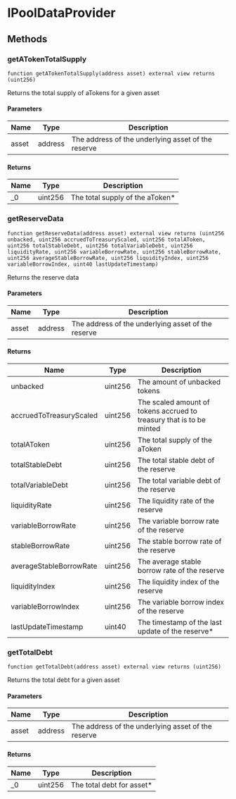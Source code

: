 # IPoolDataProvider









## Methods

### getATokenTotalSupply

```solidity
function getATokenTotalSupply(address asset) external view returns (uint256)
```

Returns the total supply of aTokens for a given asset



#### Parameters

| Name | Type | Description |
|---|---|---|
| asset | address | The address of the underlying asset of the reserve |

#### Returns

| Name | Type | Description |
|---|---|---|
| _0 | uint256 | The total supply of the aToken* |

### getReserveData

```solidity
function getReserveData(address asset) external view returns (uint256 unbacked, uint256 accruedToTreasuryScaled, uint256 totalAToken, uint256 totalStableDebt, uint256 totalVariableDebt, uint256 liquidityRate, uint256 variableBorrowRate, uint256 stableBorrowRate, uint256 averageStableBorrowRate, uint256 liquidityIndex, uint256 variableBorrowIndex, uint40 lastUpdateTimestamp)
```

Returns the reserve data



#### Parameters

| Name | Type | Description |
|---|---|---|
| asset | address | The address of the underlying asset of the reserve |

#### Returns

| Name | Type | Description |
|---|---|---|
| unbacked | uint256 | The amount of unbacked tokens |
| accruedToTreasuryScaled | uint256 | The scaled amount of tokens accrued to treasury that is to be minted |
| totalAToken | uint256 | The total supply of the aToken |
| totalStableDebt | uint256 | The total stable debt of the reserve |
| totalVariableDebt | uint256 | The total variable debt of the reserve |
| liquidityRate | uint256 | The liquidity rate of the reserve |
| variableBorrowRate | uint256 | The variable borrow rate of the reserve |
| stableBorrowRate | uint256 | The stable borrow rate of the reserve |
| averageStableBorrowRate | uint256 | The average stable borrow rate of the reserve |
| liquidityIndex | uint256 | The liquidity index of the reserve |
| variableBorrowIndex | uint256 | The variable borrow index of the reserve |
| lastUpdateTimestamp | uint40 | The timestamp of the last update of the reserve* |

### getTotalDebt

```solidity
function getTotalDebt(address asset) external view returns (uint256)
```

Returns the total debt for a given asset



#### Parameters

| Name | Type | Description |
|---|---|---|
| asset | address | The address of the underlying asset of the reserve |

#### Returns

| Name | Type | Description |
|---|---|---|
| _0 | uint256 | The total debt for asset* |




